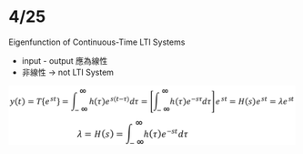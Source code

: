 # 4/25

Eigenfunction of Continuous-Time LTI Systems

* input - output 應為線性
* 非線性 -&gt; not LTI System

![](.gitbook/assets/image.png)

